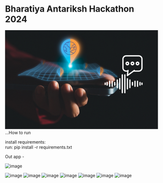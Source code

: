 # Bharatiya Antariksh Hackathon 2024
![logo](img.png) 
...How to run

install requirements: \
run: pip install -r requirements.txt



Out app -


![image](https://github.com/user-attachments/assets/0b883823-8db1-45d5-8118-ed7e256ec813)

![image](https://github.com/user-attachments/assets/6cf3d646-2422-486a-b88b-8f51218058d1)
![image](https://github.com/user-attachments/assets/d5fca5ef-7ffa-48aa-8a50-9053bb5f1724)
![image](https://github.com/user-attachments/assets/4b28081f-80b4-44ee-913d-319ab73f6b44)
![image](https://github.com/user-attachments/assets/d69102b6-210e-48f2-876f-a96b823888bb)
![image](https://github.com/user-attachments/assets/d91e9a0a-f73a-43e9-a244-850cabf89584)
![image](https://github.com/user-attachments/assets/16a4f202-7c39-4071-b854-95a4e65a04ed)
![image](https://github.com/user-attachments/assets/830cc56a-d642-4437-be68-7f1cd077f0e4)










